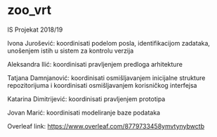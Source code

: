 # zoo_vrt
IS Projekat 2018/19  

Ivona Jurošević: koordinisati podelom posla, identifikacijom zadataka, unošenjem istih u sistem za kontrolu verzija  

Aleksandra Ilić: koordinisati pravljenjem predloga arhitekture  

Tatjana Damnjanović: koordinisati osmišljavanjem inicijalne strukture repozitorijuma i koordinisati osmišljavanjem korisničkog interfejsa  

Katarina Dimitrijević: koordinisati pravljenjem prototipa  

Jovan Marić: koordinisati modeliranje baze podataka


Overleaf link: https://www.overleaf.com/8779733458ymvtynybwctb
